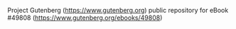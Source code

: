 Project Gutenberg (https://www.gutenberg.org) public repository for eBook #49808 (https://www.gutenberg.org/ebooks/49808)
